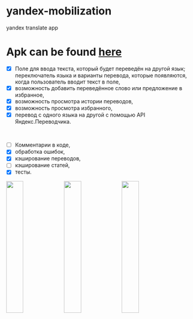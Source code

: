 # yandex-mobilization
yandex translate app

# Apk can be found [here](https://github.com/Auriwield/yandex-mobilization/files/952981/YandexTranslate.zip)

- [x] Поле для ввода текста, который будет переведён на другой язык; переключатель языка и варианты перевода, которые появляются, когда пользователь вводит текст в поле,
- [x] возможность добавить переведённое слово или предложение в избранное,
- [x] возможность просмотра истории переводов,
- [x] возможность просмотра избранного,
- [x] перевод с одного языка на другой с помощью API Яндекс.Переводчика.

</br>

- [ ] Комментарии в коде,
- [x] обработка ошибок,
- [x] кэширование переводов,
- [ ] кэширование статей,
- [x] тесты.

<a href="translate"><img src="https://cloud.githubusercontent.com/assets/15311091/25355886/eb62fb5e-2940-11e7-8d37-b60e225c3542.jpg" align="left" height="30%" width="30%" ></a>

<a href="history"><img src="https://cloud.githubusercontent.com/assets/15311091/25355933/161bd636-2941-11e7-9786-e0c89be631ab.jpg" align="left" height="30%" width="30%" ></a>

<a href="favorites"><img src="https://cloud.githubusercontent.com/assets/15311091/25355855/c73ff75e-2940-11e7-8ba2-e52e20787783.jpg" align="left" height="30%" width="30%" ></a>



